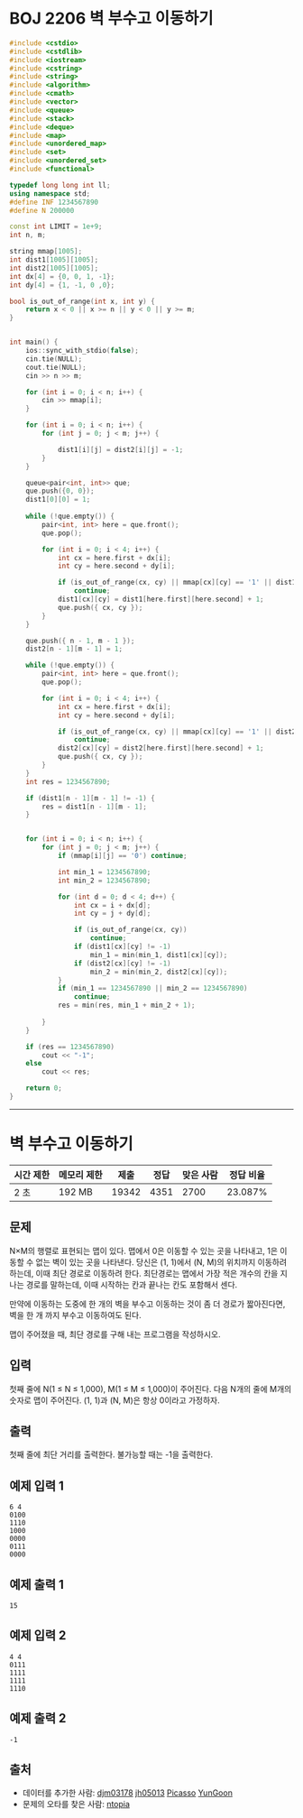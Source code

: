 # BOJ 2206 벽 부수고 이동하기

```c++
#include <cstdio>
#include <cstdlib>
#include <iostream>
#include <cstring>
#include <string>
#include <algorithm>
#include <cmath>
#include <vector>
#include <queue>
#include <stack>
#include <deque>
#include <map>
#include <unordered_map>
#include <set>
#include <unordered_set>
#include <functional>

typedef long long int ll;
using namespace std;
#define INF 1234567890
#define N 200000

const int LIMIT = 1e+9;
int n, m;

string mmap[1005];
int dist1[1005][1005];
int dist2[1005][1005];
int dx[4] = {0, 0, 1, -1};
int dy[4] = {1, -1, 0 ,0};

bool is_out_of_range(int x, int y) {
	return x < 0 || x >= n || y < 0 || y >= m;
}


int main() {
	ios::sync_with_stdio(false);
	cin.tie(NULL);
	cout.tie(NULL);
	cin >> n >> m;

	for (int i = 0; i < n; i++) {
		cin >> mmap[i];
	}

	for (int i = 0; i < n; i++) {
		for (int j = 0; j < m; j++) {

			dist1[i][j] = dist2[i][j] = -1;
		}
	}

	queue<pair<int, int>> que;
	que.push({0, 0});
	dist1[0][0] = 1;
	
	while (!que.empty()) {
		pair<int, int> here = que.front();
		que.pop();

		for (int i = 0; i < 4; i++) {
			int cx = here.first + dx[i];
			int cy = here.second + dy[i];

			if (is_out_of_range(cx, cy) || mmap[cx][cy] == '1' || dist1[cx][cy] != -1)
				continue;
			dist1[cx][cy] = dist1[here.first][here.second] + 1;
			que.push({ cx, cy });
		}
	}

	que.push({ n - 1, m - 1 });
	dist2[n - 1][m - 1] = 1;

	while (!que.empty()) {
		pair<int, int> here = que.front();
		que.pop();

		for (int i = 0; i < 4; i++) {
			int cx = here.first + dx[i];
			int cy = here.second + dy[i];

			if (is_out_of_range(cx, cy) || mmap[cx][cy] == '1' || dist2[cx][cy] != -1)
				continue;
			dist2[cx][cy] = dist2[here.first][here.second] + 1;
			que.push({ cx, cy });
		}
	}
	int res = 1234567890;

	if (dist1[n - 1][m - 1] != -1) {
		res = dist1[n - 1][m - 1];
	}


	for (int i = 0; i < n; i++) {
		for (int j = 0; j < m; j++) {
			if (mmap[i][j] == '0') continue;

			int min_1 = 1234567890;
			int min_2 = 1234567890;

			for (int d = 0; d < 4; d++) {
				int cx = i + dx[d];
				int cy = j + dy[d];

				if (is_out_of_range(cx, cy))
					continue;
				if (dist1[cx][cy] != -1)
					min_1 = min(min_1, dist1[cx][cy]);
				if (dist2[cx][cy] != -1)
					min_2 = min(min_2, dist2[cx][cy]);
			}
			if (min_1 == 1234567890 || min_2 == 1234567890)
				continue;
			res = min(res, min_1 + min_2 + 1);
			
		}
	}

	if (res == 1234567890)
		cout << "-1";
	else
		cout << res;

	return 0;
}


```





---



# 벽 부수고 이동하기

| 시간 제한 | 메모리 제한 | 제출  | 정답 | 맞은 사람 | 정답 비율 |
| --------- | ----------- | ----- | ---- | --------- | --------- |
| 2 초      | 192 MB      | 19342 | 4351 | 2700      | 23.087%   |

## 문제

N×M의 행렬로 표현되는 맵이 있다. 맵에서 0은 이동할 수 있는 곳을 나타내고, 1은 이동할 수 없는 벽이 있는 곳을 나타낸다. 당신은 (1, 1)에서 (N, M)의 위치까지 이동하려 하는데, 이때 최단 경로로 이동하려 한다. 최단경로는 맵에서 가장 적은 개수의 칸을 지나는 경로를 말하는데, 이때 시작하는 칸과 끝나는 칸도 포함해서 센다.

만약에 이동하는 도중에 한 개의 벽을 부수고 이동하는 것이 좀 더 경로가 짧아진다면, 벽을 한 개 까지 부수고 이동하여도 된다.

맵이 주어졌을 때, 최단 경로를 구해 내는 프로그램을 작성하시오.

## 입력

첫째 줄에 N(1 ≤ N ≤ 1,000), M(1 ≤ M ≤ 1,000)이 주어진다. 다음 N개의 줄에 M개의 숫자로 맵이 주어진다. (1, 1)과 (N, M)은 항상 0이라고 가정하자.

## 출력

첫째 줄에 최단 거리를 출력한다. 불가능할 때는 -1을 출력한다.



## 예제 입력 1

```
6 4
0100
1110
1000
0000
0111
0000
```

## 예제 출력 1

```
15
```

## 예제 입력 2

```
4 4
0111
1111
1111
1110
```

## 예제 출력 2

```
-1
```



## 출처

- 데이터를 추가한 사람: [djm03178](https://www.acmicpc.net/user/djm03178) [jh05013](https://www.acmicpc.net/user/jh05013) [Picasso](https://www.acmicpc.net/user/Picasso) [YunGoon](https://www.acmicpc.net/user/YunGoon)
- 문제의 오타를 찾은 사람: [ntopia](https://www.acmicpc.net/user/ntopia)